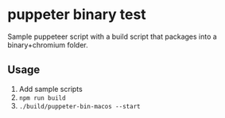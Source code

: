 # puppeter binary test

Sample puppeteer script with a build script that packages into a binary+chromium folder.

## Usage

1. Add sample scripts
2. `npm run build`
3. `./build/puppeter-bin-macos --start`
